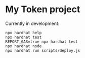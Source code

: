 # My Token project

Currently in development:

```shell
npx hardhat help
npx hardhat test
REPORT_GAS=true npx hardhat test
npx hardhat node
npx hardhat run scripts/deploy.js
```
